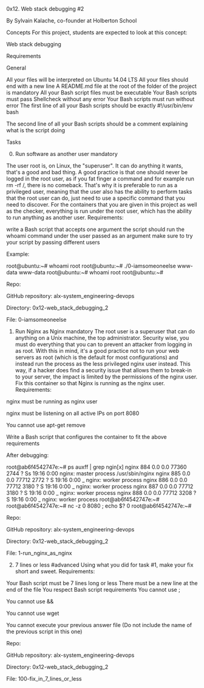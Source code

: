 0x12. Web stack debugging #2

By Sylvain Kalache, co-founder at Holberton School


Concepts
For this project, students are expected to look at this concept:

Web stack debugging



Requirements

General

All your files will be interpreted on Ubuntu 14.04 LTS
All your files should end with a new line
A README.md file at the root of the folder of the project is mandatory
All your Bash script files must be executable
Your Bash scripts must pass Shellcheck without any error
Your Bash scripts must run without error
The first line of all your Bash scripts should be exactly #!/usr/bin/env bash

The second line of all your Bash scripts should be a comment explaining what is the script doing


Tasks

0. Run software as another user
mandatory

The user root is, on Linux, the "superuser". It can do anything it wants, that's a good and bad thing. A good practice is that one should never be logged in the root user, as if you fat finger a command and for example run rm -rf /, there is no comeback. That's why it is preferable to run as a privileged user, meaning that the user also has the ability to perform tasks that the root user can do, just need to use a specific command that you need to discover.
For the containers that you are given in this project as well as the checker, everything is run under the root user, which has the ability to run anything as another user.
Requirements:

write a Bash script that accepts one argument
the script should run the whoami command under the user passed as an argument
make sure to try your script by passing different users

Example:

root@ubuntu:~# whoami
root
root@ubuntu:~# ./0-iamsomeoneelse www-data
www-data
root@ubuntu:~# whoami
root
root@ubuntu:~#



Repo:

GitHub repository: alx-system_engineering-devops

Directory: 0x12-web_stack_debugging_2

File: 0-iamsomeoneelse



1. Run Nginx as Nginx
mandatory
The root user is a superuser that can do anything on a Unix machine, the top administrator. Security wise, you must do everything that you can to prevent an attacker from logging in as root. With this in mind, it's a good practice not to run your web servers as root (which is the default for most configurations) and instead run the process as the less privileged nginx user instead. This way, if a hacker does find a security issue that allows them to break-in to your server, the impact is limited by the permissions of the nginx user.
Fix this container so that Nginx is running as the nginx user.
Requirements:


nginx must be running as nginx user

nginx must be listening on all active IPs on port 8080

You cannot use apt-get remove

Write a Bash script that configures the container to fit the above requirements

After debugging:

root@ab6f4542747e:~# ps auxff | grep ngin[x]
nginx      884  0.0  0.0  77360  2744 ?        Ss   19:16   0:00 nginx: master process /usr/sbin/nginx
nginx      885  0.0  0.0  77712  2772 ?        S    19:16   0:00  \_ nginx: worker process
nginx      886  0.0  0.0  77712  3180 ?        S    19:16   0:00  \_ nginx: worker process
nginx      887  0.0  0.0  77712  3180 ?        S    19:16   0:00  \_ nginx: worker process
nginx      888  0.0  0.0  77712  3208 ?        S    19:16   0:00  \_ nginx: worker process
root@ab6f4542747e:~#
root@ab6f4542747e:~# nc -z 0 8080 ; echo $?
0
root@ab6f4542747e:~#



Repo:

GitHub repository: alx-system_engineering-devops

Directory: 0x12-web_stack_debugging_2

File: 1-run_nginx_as_nginx



2. 7 lines or less
#advanced
Using what you did for task #1, make your fix short and sweet.
Requirements:

Your Bash script must be 7 lines long or less
There must be a new line at the end of the file
You respect Bash script requirements
You cannot use ;

You cannot use &&

You cannot use wget

You cannot execute your previous answer file (Do not include the name of the previous script in this one)

Repo:

GitHub repository: alx-system_engineering-devops

Directory: 0x12-web_stack_debugging_2

File: 100-fix_in_7_lines_or_less
